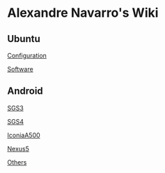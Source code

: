 Alexandre Navarro's Wiki
====

Ubuntu
------
[Configuration](https://github.com/alexandrenavarro/wiki/blob/master/ubuntu/Configuration.md)

[Software](https://github.com/alexandrenavarro/wiki/blob/master/ubuntu/Software.md)


Android
-------
[SGS3](https://github.com/alexandrenavarro/wiki/blob/master/android/SGS3.md)

[SGS4](https://github.com/alexandrenavarro/wiki/blob/master/android/SGS4.md)

[IconiaA500](https://github.com/alexandrenavarro/wiki/blob/master/android/IconiaA500.md)

[Nexus5](https://github.com/alexandrenavarro/wiki/blob/master/android/Nexus5.md)

[Others](https://github.com/alexandrenavarro/wiki/blob/master/android/Others.md)

